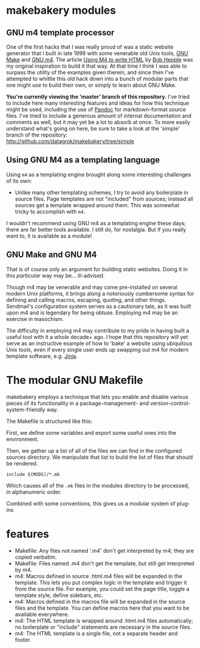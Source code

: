 # makebakery modules

## GNU m4 template processor

One of the first hacks that I was really proud of was a static website generator that I built in late 1999 with some venerable old Unix tools, [GNU Make](http://www.gnu.org/software/make/) and [GNU m4](http://www.gnu.org/software/m4/). The article [Using M4 to write HTML](http://web.archive.org/web/19980529230944/http://www.linuxgazette.com/issue22/using_m4.html) by [Bob Hepple](http://bhepple.freeshell.org/) was my original inspiration to build it that way. At that time I think I was able to surpass the utility of the examples given therein, and since then I've attempted to whittle this old hack down into a bunch of modular parts that one might use to build their own, or simply to learn about GNU Make.

**You're currently viewing the 'master' branch of this repository.** I've tried to include here many interesting features and ideas for how this technique might be used, including the use of [Pandoc](http://johnmacfarlane.net/pandoc/) for markdown-format source files. I've tried to include a generous amount of internal documentation and comments as well, but it may yet be a lot to absorb at once. To more easily understand what's going on here, be sure to take a look at the 'simple' branch of the repository: http://github.com/datagrok/makebakery/tree/simple

## Using GNU M4 as a templating language

Using `m4` as a templating engine brought along some interesting challenges of its own:

- Unlike many other templating schemes, I try to avoid any boilerplate in source files. Page templates are not "included" from sources; instead all sources get a template wrapped around them. This was somewhat tricky to accomplish with `m4`.

I wouldn't recommend using GNU m4 as a templating engine these days; there are far better tools available. I still do, for nostalgia. But if you really want to, it is available as a module!

## GNU Make and GNU M4

That is of course only an argument for building static websites. Doing it in this _particular_ way may be... ill-advised.

Though m4 may be venerable and may come pre-installed on several modern Unix platforms, it brings along a notoriously cumbersome syntax for defining and calling macros, escaping, quoting, and other things. Sendmail's configuration system serves as a cautionary tale, as it was built upon m4 and is legendary for being obtuse. Employing m4 may be an exercise in masochism.

The difficulty in employing m4 may contribute to my pride in having built a useful tool with it a whole decade+ ago. I hope that this repository will yet serve as an instructive example of how to 'bake' a website using ubiquitous Unix tools, even if every single user ends up swapping out m4 for modern template software, e.g. [Jinja](http://jinja.pocoo.org/).

# The modular GNU Makefile

makebakery employs a technique that lets you enable and disable various pieces of its functionality in a package-management- and version-control-system-friendly way.

The Makefile is structured like this:

First, we define some variables and export some useful ones into the environment.

Then, we gather up a list of all of the files we can find in the configured sources directory. We manipulate that list to build the list of files that should be rendered.

    include $(MODS)/*.mk

Which causes all of the `.mk` files in the modules directory to be processed, in alphanumeric order.

Combined with some conventions, this gives us a modular system of plug-ins

# features

- Makefile: Any files not named '.m4' don't get interpreted by m4; they are copied verbatim.
- Makefile: Files named .m4 don't get the template, but still get interpreted by m4.
- m4: Macros defined in source .html.m4 files will be expanded in the template. This lets you put complex logic in the template and trigger it from the source file. For example, you could set the page title, toggle a template style, define sidebars, etc.
- m4: Macros defined in the macros file will be expanded in the source files and the template. You can define macros here that you want to be available everywhere.
- m4: The HTML template is wrapped around .html.m4 files automatically; no boilerplate or "include" statements are necessary in the source files.
- m4: The HTML template is a single file, not a separate header and footer.

